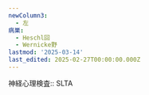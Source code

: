 ```yaml
---
newColumn3:
  - 左
病巣:
  - Heschl回
  - Wernicke野
lastmod: '2025-03-14'
last_edited: 2025-02-27T00:00:00.000Z
---
```


神経心理検査:: SLTA
